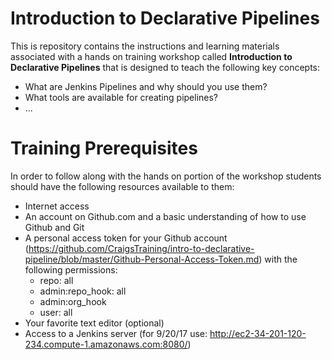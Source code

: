 # Introduction to Declarative Pipelines

This is repository contains the instructions and learning materials associated with a hands on training workshop called **Introduction to Declarative Pipelines** that is designed to teach the following key concepts:

  * What are Jenkins Pipelines and why should you use them?
  * What tools are available for creating pipelines?
  * ...

# Training Prerequisites

In order to follow along with the hands on portion of the workshop students should have the following resources available to them:

  * Internet access
  * An account on Github.com and a basic understanding of how to use Github and Git
  * A personal access token for your Github account (https://github.com/CraigsTraining/intro-to-declarative-pipeline/blob/master/Github-Personal-Access-Token.md) with the following permissions:
    - repo: all
    - admin:repo_hook: all
    - admin:org_hook
    - user: all
  * Your favorite text editor (optional)
  * Access to a Jenkins server (for 9/20/17 use: http://ec2-34-201-120-234.compute-1.amazonaws.com:8080/)

